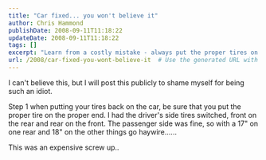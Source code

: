 ```yaml
---
title: "Car fixed... you won't believe it"
author: Chris Hammond
publishDate: 2008-09-11T11:18:22
updateDate: 2008-09-11T11:18:22
tags: []
excerpt: "Learn from a costly mistake - always put the proper tires on the right ends of your car. Read about a tire mix-up that led to chaos on the road."
url: /2008/car-fixed-you-wont-believe-it  # Use the generated URL with year
---
```

<p>I can't believe this, but I will post this publicly to shame myself for being such an idiot.</p> <p>Step 1 when putting your tires back on the car, be sure that you put the proper tire on the proper end. I had the driver's side tires switched, front on the rear and rear on the front. The passenger side was fine, so with a 17" on one rear and 18" on the other things go haywire......</p> <p>This was an expensive screw up..</p>

